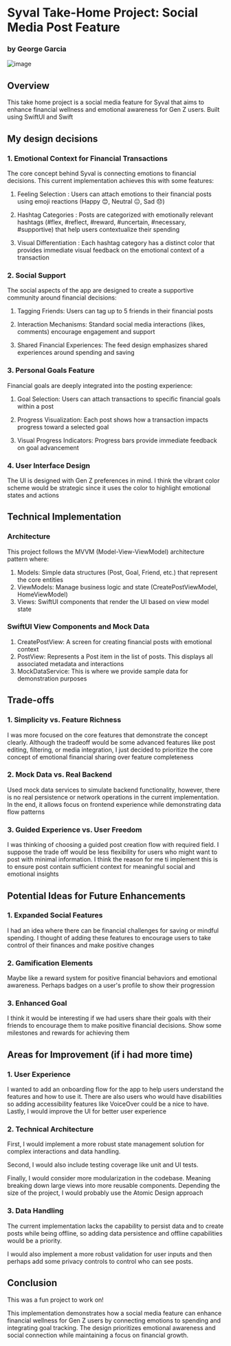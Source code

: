 # Syval Take-Home Project: Social Media Post Feature
### by George Garcia

![image](https://github.com/user-attachments/assets/112a21db-febc-41cc-9e37-c98ef2a49eab)

## Overview
This take home project is a social media feature for Syval that aims to enhance financial wellness and emotional awareness for Gen Z users. Built using SwiftUI and Swift

## My design decisions

### 1. Emotional Context for Financial Transactions
The core concept behind Syval is connecting emotions to financial decisions. This current implementation achieves this with some features:

1. Feeling Selection : Users can attach emotions to their financial posts using emoji reactions (Happy 😊, Neutral 😐, Sad 😞)

2. Hashtag Categories : Posts are categorized with emotionally relevant hashtags (#flex, #reflect, #reward, #uncertain, #necessary, #supportive) that help users contextualize their spending

3. Visual Differentiation : Each hashtag category has a distinct color that provides immediate visual feedback on the emotional context of a transaction

### 2. Social Support
The social aspects of the app are designed to create a supportive community around financial decisions:

1. Tagging Friends: Users can tag up to 5 friends in their financial posts

2. Interaction Mechanisms: Standard social media interactions (likes, comments) encourage engagement and support

3. Shared Financial Experiences: The feed design emphasizes shared experiences around spending and saving

### 3. Personal Goals Feature
Financial goals are deeply integrated into the posting experience:

1. Goal Selection: Users can attach transactions to specific financial goals within a post

2. Progress Visualization: Each post shows how a transaction impacts progress toward a selected goal

3. Visual Progress Indicators: Progress bars provide immediate feedback on goal advancement

### 4. User Interface Design
The UI is designed with Gen Z preferences in mind. I think the vibrant color scheme would be strategic since it uses the color to highlight emotional states and actions

## Technical Implementation
### Architecture
This project follows the MVVM (Model-View-ViewModel) architecture pattern where:

1. Models: Simple data structures (Post, Goal, Friend, etc.) that represent the core entities
2. ViewModels: Manage business logic and state (CreatePostViewModel, HomeViewModel)
3. Views: SwiftUI components that render the UI based on view model state

### SwiftUI View Components and Mock Data
1. CreatePostView: A screen for creating financial posts with emotional context
2. PostView: Represents a Post item in the list of posts. This displays all associated metadata and interactions
3. MockDataService: This is where we provide sample data for demonstration purposes

## Trade-offs
### 1. Simplicity vs. Feature Richness
I was more focused on the core features that demonstrate the concept clearly. Although the tradeoff would be some advanced features like post editing, filtering, or media integration, I just decided to prioritize the core concept of emotional financial sharing over feature completeness

### 2. Mock Data vs. Real Backend
Used mock data services to simulate backend functionality, however, there is no real persistence or network operations in the current implementation. In the end, it allows focus on frontend experience while demonstrating data flow patterns

### 3. Guided Experience vs. User Freedom
I was thinking of choosing a guided post creation flow with required field. I suppose the trade off would be less flexibility for users who might want to post with minimal information. I think the reason for me ti implement this is to ensure post contain sufficient context for meaningful social and emotional insights

## Potential Ideas for Future Enhancements
### 1. Expanded Social Features
I had an idea where there can be financial challenges for saving or mindful spending. I thought of adding these features to encourage users to take control of their finances and make positive changes

### 2. Gamification Elements
Maybe like a reward system for positive financial behaviors and emotional awareness. Perhaps badges on a user's profile to show their progression

### 3. Enhanced Goal 
I think it would be interesting if we had users share their goals with their friends to encourage them to make positive financial decisions. Show some milestones and rewards for achieving them

## Areas for Improvement (if i had more time)
### 1. User Experience
I wanted to add an onboarding flow for the app to help users understand the features and how to use it.
There are also users who would have disabilities so adding accessibility features like VoiceOver could be a nice to have. Lastly, I would improve the UI for better user experience

### 2. Technical Architecture
First, I would implement a more robust state management solution for complex interactions and data handling. 

Second, I would also include testing coverage like unit and UI tests. 

Finally, I would consider more modularization in the codebase. Meaning breaking down large views into more reusable components. Depending the size of the project, I would probably use the Atomic Design approach

### 3. Data Handling
The current implementation lacks the capability to persist data and to create posts while being offline, so adding data persistence and offline capabilities would be a priority.

I would also implement a more robust validation for user inputs and then perhaps add some privacy controls to control who can see posts. 

## Conclusion
This was a fun project to work on!

This implementation demonstrates how a social media feature can enhance financial wellness for Gen Z users by connecting emotions to spending and integrating goal tracking. The design prioritizes emotional awareness and social connection while maintaining a focus on financial growth.
